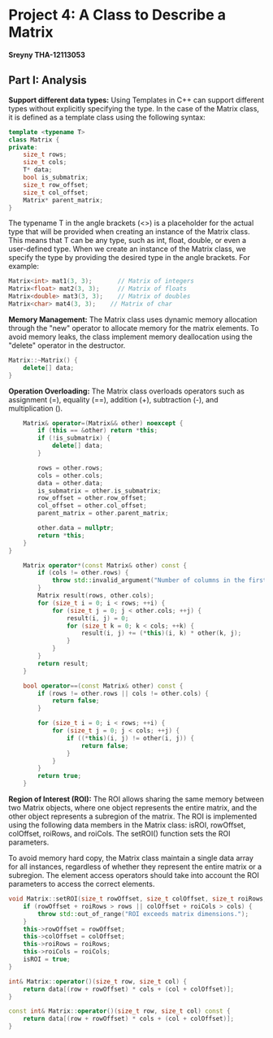 # Project 4: A Class to Describe a Matrix
**Sreyny THA-12113053**
## Part I: Analysis
**Support different data types:**
Using Templates in C++ can support different types without explicitly specifying the type. In the case of the Matrix class, it is defined as a template class using the following syntax:
```cpp
template <typename T>
class Matrix {
private:
    size_t rows;
    size_t cols;
    T* data;
    bool is_submatrix;
    size_t row_offset;
    size_t col_offset;
    Matrix* parent_matrix;
}
```
The typename T in the angle brackets (<>) is a placeholder for the actual type that will be provided when creating an instance of the Matrix class. This means that T can be any type, such as int, float, double, or even a user-defined type. When we create an instance of the Matrix class, we specify the type by providing the desired type in the angle brackets. For example:
```cpp
Matrix<int> mat1(3, 3);       // Matrix of integers
Matrix<float> mat2(3, 3);     // Matrix of floats
Matrix<double> mat3(3, 3);    // Matrix of doubles
Matrix<char> mat4(3, 3);    // Matrix of char
```

**Memory Management:**
The Matrix class uses dynamic memory allocation through the "new" operator to allocate memory for the matrix elements. To avoid memory leaks, the class implement memory deallocation using the "delete" operator in the destructor.
```cpp
Matrix::~Matrix() {
    delete[] data;
}
```
**Operation Overloading:**
The Matrix class overloads operators such as assignment (=), equality (==), addition (+), subtraction (-), and multiplication (). 
```cpp
    Matrix& operator=(Matrix&& other) noexcept {
        if (this == &other) return *this;
        if (!is_submatrix) {
            delete[] data;
        }

        rows = other.rows;
        cols = other.cols;
        data = other.data;
        is_submatrix = other.is_submatrix;
        row_offset = other.row_offset;
        col_offset = other.col_offset;
        parent_matrix = other.parent_matrix;

        other.data = nullptr;
        return *this;
    }
}
```
```cpp
    Matrix operator*(const Matrix& other) const {
        if (cols != other.rows) {
            throw std::invalid_argument("Number of columns in the first matrix must match the number of rows in the second matrix for multiplication");
        }
        Matrix result(rows, other.cols);
        for (size_t i = 0; i < rows; ++i) {
            for (size_t j = 0; j < other.cols; ++j) {
                result(i, j) = 0;
                for (size_t k = 0; k < cols; ++k) {
                    result(i, j) += (*this)(i, k) * other(k, j);
                }
            }
        }
        return result;
    }
```
```cpp
    bool operator==(const Matrix& other) const {
        if (rows != other.rows || cols != other.cols) {
            return false;
        }

        for (size_t i = 0; i < rows; ++i) {
            for (size_t j = 0; j < cols; ++j) {
                if ((*this)(i, j) != other(i, j)) {
                    return false;
                }
            }
        }
        return true;
    }
```

**Region of Interest (ROI):**
The ROI allows sharing the same memory between two Matrix objects, where one object represents the entire matrix, and the other object represents a subregion of the matrix.
The ROI is implemented using the following data members in the Matrix class: isROI, rowOffset, colOffset, roiRows, and roiCols. The setROI() function sets the ROI parameters.

To avoid memory hard copy, the Matrix class maintain a single data array for all instances, regardless of whether they represent the entire matrix or a subregion. The element access operators should take into account the ROI parameters to access the correct elements.
```cpp
void Matrix::setROI(size_t rowOffset, size_t colOffset, size_t roiRows, size_t roiCols) {
    if (rowOffset + roiRows > rows || colOffset + roiCols > cols) {
        throw std::out_of_range("ROI exceeds matrix dimensions.");
    }
    this->rowOffset = rowOffset;
    this->colOffset = colOffset;
    this->roiRows = roiRows;
    this->roiCols = roiCols;
    isROI = true;
}
```
```cpp
int& Matrix::operator()(size_t row, size_t col) {
    return data[(row + rowOffset) * cols + (col + colOffset)];
}

const int& Matrix::operator()(size_t row, size_t col) const {
    return data[(row + rowOffset) * cols + (col + colOffset)];
}
```
